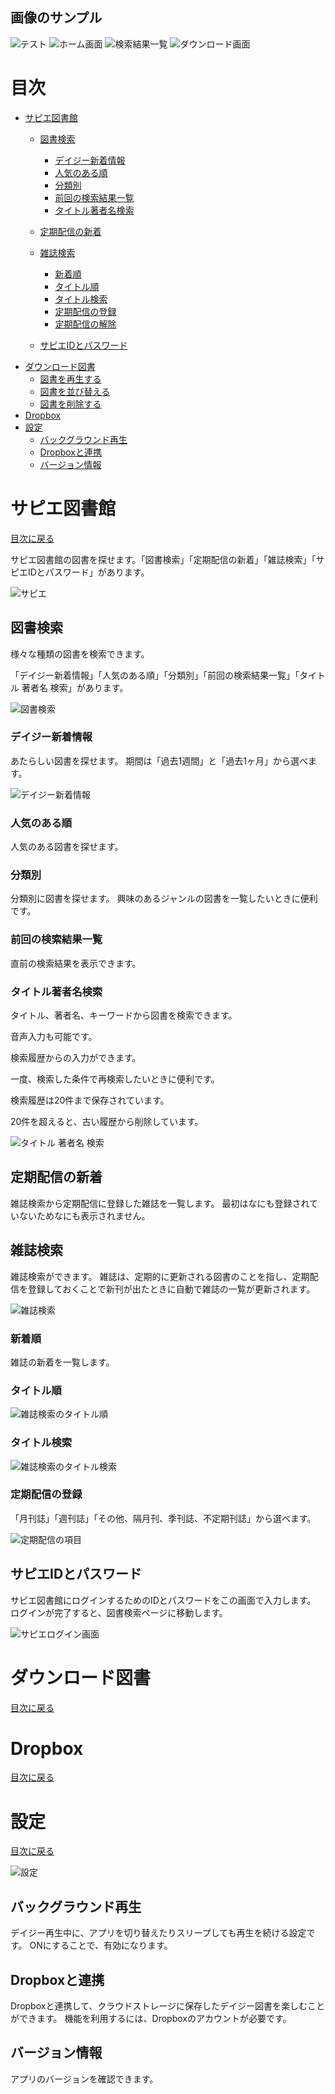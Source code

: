 ## 画像のサンプル

![テスト](images/sample.png)
![ホーム画面](images/home.png)
![検索結果一覧](images/search_result.png)
![ダウンロード画面](images/download.png)

# 目次

- <a href="#content1" name="toc1">サピエ図書館</a>
  - <a href="#content1_1" name="toc1_1">図書検索</a>
    - <a href="#content1_1_1" name="toc1_1_1">デイジー新着情報</a>
    - <a href="#content1_1_2" name="toc1_1_2">人気のある順</a>
    - <a href="#content1_1_3" name="toc1_1_3">分類別</a>
    - <a href="#content1_1_4" name="toc1_1_4">前回の検索結果一覧</a>
    - <a href="#content1_1_5" name="toc1_1_5">タイトル著者名検索</a>
  - <a href="#content1_2" name="toc1_2">定期配信の新着</a>
  - <a href="#content1_3" name="toc1_3">雑誌検索</a>
    - <a href="#content1_3_1" name="toc1_3_1">新着順</a>
    - <a href="#content1_3_2" name="toc1_3_2">タイトル順</a>
    - <a href="#content1_3_3" name="toc1_3_3">タイトル検索</a>
    - <a href="#content1_3_4" name="toc1_3_4">定期配信の登録</a>
    - <a href="#content1_3_5" name="toc1_3_5">定期配信の解除</a>

  - <a href="#content1_4" name="toc1_4">サピエIDとパスワード</a>
- <a href="#content2" name="toc2">ダウンロード図書</a>
  - <a href="#content2_1" name="toc2_1">図書を再生する</a>
  - <a href="#content2_2" name="toc2_2">図書を並び替える</a>
  - <a href="#content2_3" name="toc2_3">図書を削除する</a>
- <a href="#content3" name="toc3">Dropbox</a>
- <a href="#content4" name="toc4">設定</a>
  - <a href="#content4_1" name="toc4_1">バックグラウンド再生</a>
  - <a href="#content4_2" name="toc4_2">Dropboxと連携</a>
  - <a href="#content4_3" name="toc4_3">バージョン情報</a>

# サピエ図書館
<a name="content1"></a>
<a href="#toc1">目次に戻る</a>

サピエ図書館の図書を探せます。「図書検索」「定期配信の新着」「雑誌検索」「サピエIDとパスワード」があります。

![サピエ](images/sapie.png)

## 図書検索

様々な種類の図書を検索できます。


「デイジー新着情報」「人気のある順」「分類別」「前回の検索結果一覧」「タイトル 著者名 検索」があります。

![図書検索](images/book_search.png)

### デイジー新着情報

あたらしい図書を探せます。
期間は「過去1週間」と「過去1ヶ月」から選べます。

![デイジー新着情報](images/new_daisy.png)

### 人気のある順

人気のある図書を探せます。


### 分類別
分類別に図書を探せます。
興味のあるジャンルの図書を一覧したいときに便利です。

### 前回の検索結果一覧

直前の検索結果を表示できます。

### タイトル著者名検索

タイトル、著者名、キーワードから図書を検索できます。

音声入力も可能です。

検索履歴からの入力ができます。

一度、検索した条件で再検索したいときに便利です。

検索履歴は20件まで保存されています。

20件を超えると、古い履歴から削除しています。

![タイトル 著者名 検索](images/title_author_search.png)

## 定期配信の新着

雑誌検索から定期配信に登録した雑誌を一覧します。
最初はなにも登録されていないためなにも表示されません。

## 雑誌検索
雑誌検索ができます。
雑誌は、定期的に更新される図書のことを指し、定期配信を登録しておくことで新刊が出たときに自動で雑誌の一覧が更新されます。

![雑誌検索](images/magazine_search.png)

### 新着順

雑誌の新着を一覧します。

### タイトル順

![雑誌検索のタイトル順](images/title_order.png)

### タイトル検索

![雑誌検索のタイトル検索](images/title_search.png)

### 定期配信の登録

「月刊誌」「週刊誌」「その他、隔月刊、季刊誌、不定期刊誌」から選べます。

![定期配信の項目](images/subscribe_item.png)

## サピエIDとパスワード
サピエ図書館にログインするためのIDとパスワードをこの画面で入力します。
ログインが完了すると、図書検索ページに移動します。

![サピエログイン画面](images/sapie_logon.png)

# ダウンロード図書
<a name="content2"></a>
<a href="#toc2">目次に戻る</a>


# Dropbox
<a name="content3"></a>
<a href="#toc3">目次に戻る</a>

# 設定
<a name="content4"></a>
<a href="#toc4">目次に戻る</a>

![設定](images/settings.png)

## バックグラウンド再生

デイジー再生中に、アプリを切り替えたりスリープしても再生を続ける設定です。
ONにすることで、有効になります。

## Dropboxと連携

Dropboxと連携して、クラウドストレージに保存したデイジー図書を楽しむことができます。
機能を利用するには、Dropboxのアカウントが必要です。

## バージョン情報

アプリのバージョンを確認できます。
